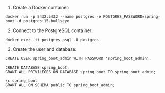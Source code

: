 1. Create a Docker container:
```
docker run -p 5432:5432 --name postgres -e POSTGRES_PASSWORD=spring-boot -d postgres:15-bullseye
```
2. Connect to the PostgreSQL container:
```
docker exec -it postgres psql -U postgres
```
3. Create the user and database:
```
CREATE USER spring_boot_admin WITH PASSWORD 'spring_boot_admin';

CREATE DATABASE spring_boot;
GRANT ALL PRIVILEGES ON DATABASE spring_boot TO spring_boot_admin;

\c spring_boot
GRANT ALL ON SCHEMA public TO spring_boot_admin;
```